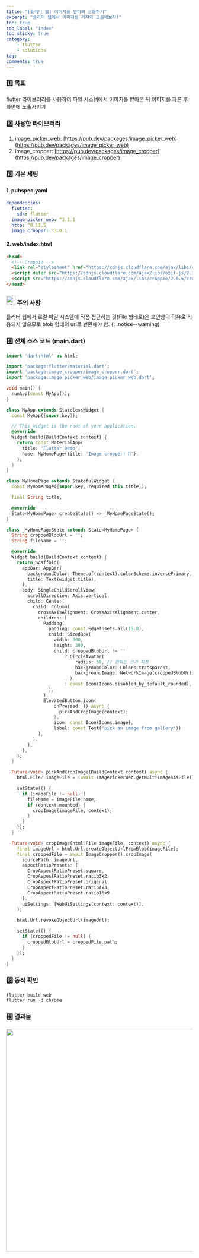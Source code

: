 ```yaml
---
title: "[플러터 웹] 이미지를 받아와 크롭하기"
excerpt: "플러터 웹에서 이미지를 가져와 크롭해보자!"
toc: true
toc_label: "index"
toc_sticky: true
category:
    - flutter
    - solutions
tag:
comments: true
---
```

### 1️⃣ 목표
flutter 라이브러리를 사용하여 파일 시스템에서 이미지를 받아온 뒤 이미지를 자른 후 화면에 노출시키기

### 2️⃣ 사용한 라이브러리
1. image_picker_web: [https://pub.dev/packages/image_picker_web](https://pub.dev/packages/image_picker_web)
2. image_cropper: [https://pub.dev/packages/image_cropper](https://pub.dev/packages/image_cropper)

### 3️⃣ 기본 세팅
#### 1. pubspec.yaml
```yaml
dependencies:
  flutter:
    sdk: flutter
  image_picker_web: ^3.1.1
  http: ^0.13.5
  image_cropper: ^3.0.1
```
#### 2. web/index.html
```html
<head>
  <!-- Croppie -->
  <link rel="stylesheet" href="https://cdnjs.cloudflare.com/ajax/libs/croppie/2.6.5/croppie.css" />
  <script defer src="https://cdnjs.cloudflare.com/ajax/libs/exif-js/2.3.0/exif.js"></script>
  <script src="https://cdnjs.cloudflare.com/ajax/libs/croppie/2.6.5/croppie.min.js"></script>
</head>
```
### <img width="25" alt="star1" src="https://user-images.githubusercontent.com/78655692/151471925-e5f35751-d4b9-416b-b41d-a059267a09e3.png"> 주의 사항
플러터 웹에서 로컬 파일 시스템에 직접 접근하는 것(File 형태로)은 보안상의 이유로 허용되지 않으므로 blob 형태의 url로 변환해야 함.
{: .notice--warning}
### 4️⃣ 전체 소스 코드 (main.dart)
```dart
import 'dart:html' as html;

import 'package:flutter/material.dart';
import 'package:image_cropper/image_cropper.dart';
import 'package:image_picker_web/image_picker_web.dart';

void main() {
  runApp(const MyApp());
}

class MyApp extends StatelessWidget {
  const MyApp({super.key});

  // This widget is the root of your application.
  @override
  Widget build(BuildContext context) {
    return const MaterialApp(
      title: 'Flutter Demo',
      home: MyHomePage(title: 'Image cropper! 🍏'),
    );
  }
}

class MyHomePage extends StatefulWidget {
  const MyHomePage({super.key, required this.title});

  final String title;

  @override
  State<MyHomePage> createState() => _MyHomePageState();
}

class _MyHomePageState extends State<MyHomePage> {
  String croppedBlobUrl = '';
  String fileName = '';

  @override
  Widget build(BuildContext context) {
    return Scaffold(
      appBar: AppBar(
        backgroundColor: Theme.of(context).colorScheme.inversePrimary,
        title: Text(widget.title),
      ),
      body: SingleChildScrollView(
        scrollDirection: Axis.vertical,
        child: Center(
          child: Column(
            crossAxisAlignment: CrossAxisAlignment.center,
            children: [
              Padding(
                padding: const EdgeInsets.all(15.0),
                child: SizedBox(
                  width: 300,
                  height: 300,
                  child: croppedBlobUrl != ''
                      ? CircleAvatar(
                          radius: 50, // 원하는 크기 지정
                          backgroundColor: Colors.transparent,
                          backgroundImage: NetworkImage(croppedBlobUrl),
                        )
                      : const Icon(Icons.disabled_by_default_rounded),
                ),
              ),
              ElevatedButton.icon(
                  onPressed: () async {
                    pickAndCropImage(context);
                  },
                  icon: const Icon(Icons.image),
                  label: const Text('pick an image from gallery'))
            ],
          ),
        ),
      ), 
    );
  }

  Future<void> pickAndCropImage(BuildContext context) async {
    html.File? imageFile = (await ImagePickerWeb.getMultiImagesAsFile())?[0];

    setState(() {
      if (imageFile != null) {
        fileName = imageFile.name;
        if (context.mounted) {
          cropImage(imageFile, context);
        }
      }
    });
  }

  Future<void> cropImage(html.File imageFile, context) async {
    final imageUrl = html.Url.createObjectUrlFromBlob(imageFile);
    final croppedFile = await ImageCropper().cropImage(
      sourcePath: imageUrl,
      aspectRatioPresets: [
        CropAspectRatioPreset.square,
        CropAspectRatioPreset.ratio3x2,
        CropAspectRatioPreset.original,
        CropAspectRatioPreset.ratio4x3,
        CropAspectRatioPreset.ratio16x9
      ],
      uiSettings: [WebUiSettings(context: context)],
    );

    html.Url.revokeObjectUrl(imageUrl);

    setState(() {
      if (croppedFile != null) {
        croppedBlobUrl = croppedFile.path;
      }
    });
  }
}
```

### 5️⃣ 동작 확인
```powershell
flutter build web
flutter run -d chrome
```

### 6️⃣ 결과물
<center><img width='600' src="https://github.com/sseymorr/sseymorr.github.io/assets/169756711/edf9762b-b855-4ff4-ae31-65321a69490d"></center>